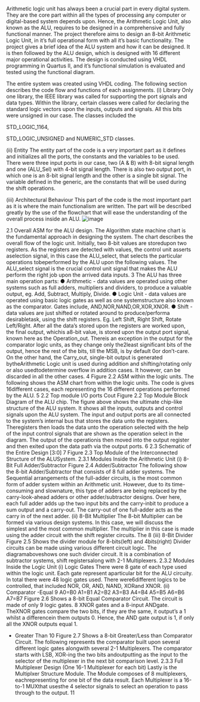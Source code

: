 Arithmetic logic unit has always been a crucial part in every digital system. They are the core part
within all the types of processing any computer or digital-based system depends upon. Hence, the
Arithmetic Logic Unit, also known as the ALU, requires to be designed in a comprehensive and fully
functional manner. The project therefore aims to design an 8-bit Arithmetic Logic Unit, in it’s full
operational form with all it’s basic functionality. The project gives a brief idea of the ALU system and how it
can be designed. It is then followed by the ALU design, which is designed with 16 different major
operational activities. The design is conducted using VHDL programming in Quartus II, and it’s functional
simulation is evaluated and tested using the functional diagram.


The entire system was created using VHDL coding. The following section describes the code flow and functions of each assignments.
(i) Library
Only one library, the IEEE library was called for supporting the port signals and data types.
Within the library, certain classes were called for declaring the standard logic vectors upon the
inputs, outputs and signals. All this bits were unsigned in our case. The classes included the


STD_LOGIC_1164,


STD_LOGIC_UNSIGNED and NUMERIC_STD classes. 


(ii) Entity
The entity part of the code is a very important part as it defines and initializes all the ports, the constants and the variables to be used. There were three input ports in our case, two (A & B)
with 8-bit signal length and one (ALU_Sel) with 4-bit signal length. There is also two output port, in which one is an 8-bit signal length and the other is a single bit signal. The variable
defined in the generic, are the constants that will be used during the shift operations.


(iii) Architectural Behaviour
This part of the code is the most important part as it is where the main functionalism are written. The part will be described greatly by the use of the flowchart that will ease the
understanding of the overall process inside an ALU.
![image](https://github.com/NawshinRaf/Digital-Logic-Circuits/assets/43382522/1eed0d01-a66b-4c02-a808-d821e3f43951)

2.1 Overall ASM for the ALU design.
The Algorithm state machine chart is the fundamental approach in designing the system. The chart
describes the overall flow of the logic unit. Initially, two 8-bit values are storedupon two registers. As the
registers are detected with values, the control unit asserts aselection signal, in this case the ALU_select,
that selects the particular operations tobeperformed by the ALU upon the following values. The
ALU_select signal is the crucial control unit signal that makes the ALU perform the right job upon the
arrived data inputs.
3
The ALU has three main operation parts:
● Arithmetic - data values are operated using other systems such as full adders, multipliers and
dividers, to produce a valuable output, eg. Add, Subtract, Multiply, Divide.
● Logic Unit - data values are operated using basic logic gates as well as one systemstructure also
known as the comparator. Gates include, AND,NOR,NAND,OR,XOR,XNOR.
● Shift - data values are just shifted or rotated around to produce/performa desirabletask, using the
shift registers. Eg. Left Shift, Right Shift, Rotate Left/Right.
After all the data’s stored upon the registers are worked upon, the final output, whichis a8-bit value, is
stored upon the output port signal, known here as the Operation_out. Thereis an exception in the output for
the comparator logic units, as they change only the2least significant bits of the output, hence the rest of the
bits, till the MSB, is by default 0or don’t-care. On the other hand, the Carry_out, single-bit output is
generated bytheArithmetic Logic unit is used during addition and shifting/rotating only or also
usedtodetermine overflow in addition cases. It however, can be discarded in all the other cases.
4
Figure 2.2 ASM within the logic units.
The following shows the ASM chart from within the logic units. The code is gives 16different cases,
each representing the 16 different operations performed by the ALU.
5
2.2 Top module I/O ports
Cout
Figure 2.2 Top Module Block Diagram of the ALU chip.
The figure above shows the ultimate chip-like structure of the ALU system. It shows all the inputs, outputs
and control signals upon the ALU system. The input and output ports are all connected to the system’s
internal bus that stores the data unto the registers. Theregisters then loads the data unto the operation
selected with the help of the input control signals that are shown as the operation select in the diagram. The
output of the operationis then moved into the output register and then exited upon the data path via the
output ports.
6
2.3 Schematic of the Entire Design
[3:0]
7
Figure 2.3 Top Module of the Interconnected Structure of the ALUSystem.
2.3.1 Modules Inside the Arithmetic Unit
(i) 8-Bit Full Adder/Subtractor
Figure 2.4 Adder/Subtractor
The following show the 8-bit Adder/Subtractor that consists of 8 full adder systems. The Sequential
arrangements of the full-adder circuits, is the most common form of adder system within an Arithmetic
unit. However, due to its time-consuming and slownature, this type of adders are being replaced by the
carry-look-ahead adders or other adder/subtractor designs. Over here, each full adder adds up the two
input bits and the carry-inbit to produce a sum output and a carry-out. The carry-out of one full-adder acts
as the carry in of the next adder.
(ii) 8-Bit Multiplier
The 8-bit Multiplier can be formed via various design systems. In this case, we will discuss the simplest
and the most common multiplier. The multiplier in this case is made using the adder circuit with the shift
register circuits. The
8
(iii) 8-Bit Divider
Figure 2.5 Shows the divider module for 8-bits(left) and 4bits(right) Divider circuits
can be made using various different circuit logic. The diagramaboveshows one such divider
circuit. It is a combination of subtractor systems, shift registersalong with 2-1 Multiplexers.
2.3.2 Modules Inside the Logic Unit
(i) Logic Gates
There were 8 gate of each type used within the logic unit. Each gate represent aparticular bit for the ALU
circuity. In total there were 48 logic gates used. There were6different logics to be controlled, that
included NOR, OR, AND, NAND, XORand XNOR.
(ii) Comparator
-Equal
9
A0=B0
A1=B1
A2=B2
A3=B3
A4=B4
A5=B5
A6=B6
A7=B7
Figure 2.6 Shows a 8-bit Equal Comparator Circuit.
The circuit is made of only 9 logic gates. 8 XNOR gates and a 8-input ANDgate. TheXNOR
gates compare the two bits, if they are the same, it output’s a 1 whilst a differencein them outputs
0. Hence, the AND gate output is 1, if only all the XNOR outputs equal 1.
- Greater Than
10
Figure 2.7 Shows a 8-bit Greater/Less than Comparator Circuit.
The following represents the comparator built upon several different logic gates alongwith several 2-1
Multiplexers. The comparator starts with LSB, XOR-ing the two bits andoutputting as the input to the
selector of the multiplexer in the next bit comparison level.
2.3.3 Full Multiplexer Design (One 16-1 Multiplexer for each bit) Lastly is the Multiplxer
Structure Module. The Module composes of 8 multiplexers, eachrepresenting for one bit of the
data result. Each Multiplexer is a 16-to-1 MUXthat usesthe 4 selector signals to select an
operation to pass through to the output.
11
